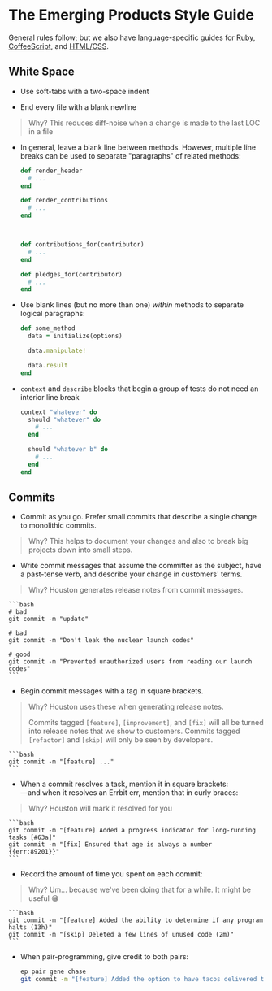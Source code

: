 # The Emerging Products Style Guide

General rules follow; but we also have language-specific guides for [Ruby](/lang/Ruby.md), [CoffeeScript](/lang/CoffeeScript.md), and [HTML/CSS](/lang/CSS.md).



## White Space

 - Use soft-tabs with a two-space indent
 
 - End every file with a blank newline
 > Why? This reduces diff-noise when a change is made to the last LOC in a file

 - In general, leave a blank line between methods. However, multiple line breaks can be used to separate "paragraphs" of related methods:

    ```ruby
    def render_header
      # ...
    end
   
    def render_contributions
      # ...
    end
   
   
   
    def contributions_for(contributor)
      # ...
    end
   
    def pledges_for(contributor)
      # ...
    end
    ```

 - Use blank lines (but no more than one) _within_ methods to separate logical paragraphs:

    ```ruby
    def some_method
      data = initialize(options)
    
      data.manipulate!
    
      data.result
    end
    ```

 - `context` and `describe` blocks that begin a group of tests do not need an interior line break

    ```ruby
    context "whatever" do
      should "whatever" do
        # ...
      end
   
      should "whatever b" do
        # ...
      end
    end
    ```



## Commits

 - Commit as you go. Prefer small commits that describe a single change to monolithic commits.
 > Why? This helps to document your changes and also to break big projects down into small steps.

 - Write commit messages that assume the committer as the subject, have a past-tense verb, and describe your change in customers' terms.
 > Why? Houston generates release notes from commit messages.

    ```bash
    # bad
    git commit -m "update"
   
    # bad
    git commit -m "Don't leak the nuclear launch codes"
   
    # good
    git commit -m "Prevented unauthorized users from reading our launch codes"
    ```

 - Begin commit messages with a tag in square brackets.
 > Why? Houston uses these when generating release notes.
 >
 > Commits tagged `[feature]`, `[improvement]`, and `[fix]` will all be turned into
 > release notes that we show to customers. Commits tagged `[refactor]` and `[skip]`
 > will only be seen by developers.
 
    ```bash
    git commit -m "[feature] ..."
    ```

 - When a commit resolves a task, mention it in square brackets:<br/>
   —and when it resolves an Errbit err, mention that in curly braces:
 > Why? Houston will mark it resolved for you

    ```bash
    git commit -m "[feature] Added a progress indicator for long-running tasks [#63a]"
    git commit -m "[fix] Ensured that age is always a number {{err:89201}}"
    ```

 - Record the amount of time you spent on each commit:
 > Why? Um... because we've been doing that for a while. It might be useful :grin:

    ```bash
    git commit -m "[feature] Added the ability to determine if any program halts (13h)"
    git commit -m "[skip] Deleted a few lines of unused code (2m)"
    ```

 - When pair-programming, give credit to both pairs:

    ```bash
    ep pair gene chase
    git commit -m "[feature] Added the option to have tacos delivered to your door (4h)"
    ```
